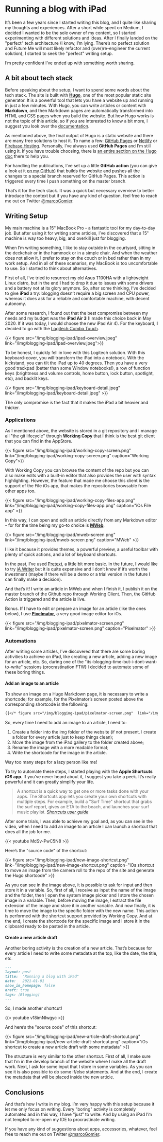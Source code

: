 # Running a blog with iPad


It’s been a few years since I started writing this blog, and I quite like sharing my thoughts and experiences. After a short while spent on Medium, I decided I wanted to be the sole owner of my content, so I started experimenting with different solutions and ideas. After I finally landed on the "perfect" tech architecture (I know, I’m lying. There’s no perfect solution and Future Me will most likely refactor and (over)re-engineer the current solution), I started to seek the "perfect" writing setup. 

I’m pretty confident I’ve ended up with something worth sharing.

## A bit about tech stack

Before speaking about the setup, I want to spend some words about the tech stack. The site is built with [**Hugo**](https://gohugo.io/), one of the most popular static site generator. It is a powerful tool that lets you have a website up and running in just a few minutes. With Hugo, you can write articles or content with **Markdown**, and then Markdown pages are automatically transformed into HTML and CSS pages when you build the website. But how Hugo works is not the topic of this article, so if you are interested to know a bit more, I suggest you look over the [documentation](https://gohugo.io/documentation/).

As mentioned above, the final output of Hugo is a static website and there are many free solutions to host it. To name a few: [GitHub Pages](https://pages.github.com/) or [Netlify](https://www.netlify.com/) or [Firebase Hosting](https://firebase.google.com/docs/hosting). Personally, I’ve always used **GitHub Pages** and I’m still using it. If you have trouble choosing, there is [an entire section on the Hugo doc](https://gohugo.io/hosting-and-deployment/) there to help you.

For handling the publications, I’ve set up a little **GitHub action** (you can give a look at it [on my GitHub](https://github.com/prof18/marcogomiero.com/blob/master/.github/workflows/gh-pages.yml)) that builds the website and pushes all the changes to a special branch reserved for GitHub Pages. This action is triggered every time I push something on the master branch. 

That’s it for the tech stack. It was a quick but necessary overview to better introduce the context but if you have any kind of question, feel free to reach me out on Twitter [@marcoGomier](https://twitter.com/marcoGomier).

## Writing Setup

My main machine is a 15" MacBook Pro - a fantastic tool for my day-to-day job. But after using it for writing some articles, I’ve discovered that a 15" machine is way too heavy, big, and overkill just for blogging. 

When I’m writing something, I like to stay outside in the courtyard, sitting in the deckchair or in the hammock or in a simple chair. And when the weather does not allow it, I prefer to stay on the couch or in bed rather than in my work setup. And in all of these scenarios, my MacBook is too uncomfortable to use. So I started to think about alternatives. 

First of all, I’ve tried to resurrect my old Asus T100HA with a lightweight Linux distro, but in the end I had to drop it due to issues with some drivers and a battery not at its glory anymore. So, after some thinking, I’ve decided to give **iPad** a try: blogging doesn’t require a big screen and CPU power, whereas it does ask for a reliable and comfortable machine, with decent autonomy. 

After some research, I found out that the best compromise between my needs and my budget was the **iPad Air 3** (I made this choice back in May 2020. If it was today, I would choose the new iPad Air 4). For the keyboard, I decided to go with the [Logitech Combo Touch](https://www.logitech.com/en-us/products/ipad-keyboards/combo-touch.html).

{{< figure src="/img/blogging-ipad/ipad-overview.jpeg" link="/img/blogging-ipad/ipad-overview.jpeg">}}

To be honest, I quickly fell in love with this Logitech solution. With this keyboard-cover, you will transform the iPad into a notebook. With the kickstand, you can tilt the iPad up to 40 degrees. Then you have a very good trackpad (better than some Window notebooks!), a row of function keys (brightness and volume controls, home button, lock button, spotlight, etc), and backlit keys. 

{{< figure src="/img/blogging-ipad/keyboard-detail.jpeg" link="/img/blogging-ipad/keyboard-detail.jpeg" >}}

The only compromise is the fact that it makes the iPad a bit heavier and thicker. 

### Applications

As I mentioned above, the website is stored in a git repository and I manage all "the git lifecycle" through [**Working Copy**](https://apps.apple.com/it/app/working-copy-git-client/id896694807?l=en) that I think is the best git client that you can find in the AppStore. 

{{< figure src="/img/blogging-ipad/working-copy-screen.png"  link="/img/blogging-ipad/working-copy-screen.png" caption="Working Copy">}}

With Working Copy you can browse the content of the repo but you can also make edits with a built-in editor that also provides the user with syntax highlighting. However, the feature that made me choose this client is the support of the File iOs app, that makes the repositories browsable from other apps too.

{{< figure src="/img/blogging-ipad/working-copy-files-app.png"  link="/img/blogging-ipad/working-copy-files-app.png" caption="iOs File app" >}}

In this way, I can open and edit an article directly from any Markdown editor - for for the time being my go-to choice is [**MWeb**](https://apps.apple.com/it/app/mweb-powerful-markdown-app/id1183407767?l=en).

{{< figure src="/img/blogging-ipad/mweb-screen.png" link="/img/blogging-ipad/mweb-screen.png" caption="MWeb" >}}

I like it because it provides themes, a powerful preview, a useful toolbar with plenty of quick actions, and a lot of keyboard shortcuts. 

In the past, I’ve used [Pretext](https://apps.apple.com/it/app/pretext/id1347707000?l=en), a little bit more basic. In the future, I would like to try [iA Writer](https://apps.apple.com/it/app/ia-writer/id775737172?l=en) but it is quite expensive and I don’t know if it’s worth the investment (maybe if there will be a demo or a trial version in the future I can finally make a decision).  

And that’s it! I write an article in MWeb and when I finish it, I publish it on the master branch of the Github repo through Working Client. Then, the GitHub Action is triggered and the article is live.

Bonus. If I have to edit or prepare an image for an article (like the ones below), I use [**Pixelmator**](https://apps.apple.com/it/app/pixelmator/id924695435?l=en), a very good image editor for iOs.  

{{< figure src="/img/blogging-ipad/pixelmator-screen.png"  link="/img/blogging-ipad/pixelmator-screen.png" caption="Pixelmator" >}}

### Automations

After writing some articles, I’ve discovered that there are some boring activities to achieve on iPad, like creating a new article, adding a new image for an article, etc. So, during one of the "its-blogging-time-but-i-dont-want-to-write" sessions (procrastination FTW) I decided to automate some of these boring things. 

#### Add an image to an article

To show an image on a Hugo Markdown page, it is necessary to write a shortcode; for example, for the Pixelmator’s screen posted above the corresponding shortcode is the following:

```markdown
{{</* figure src="/img/blogging-ipad/pixelmator-screen.png"  link="/img/blogging-ipad/pixelmator-screen.png" caption="Pixelmator" */>}}
```

So, every time I need to add an image to an article, I need to:

1. Create a folder into the img folder of the website (if not present. I create a folder for every article just to keep things clean);
2. Move the image from the iPad gallery to the folder created above;
3. Rename the image with a more readable format;
4. Write the shortcode for the image in the article.

Way too many steps for a lazy person like me!

To try to automate these steps, I started playing with the **Apple Shortcuts iOS app**. If you’ve never heard about it, I suggest you take a peek. It’s really powerful and it can greatly simplify your life.

> A shortcut is a quick way to get one or more tasks done with your apps. The Shortcuts app lets you create your own shortcuts with multiple steps. For example, build a "Surf Time" shortcut that grabs the surf report, gives an ETA to the beach, and launches your surf music playlist. *[Shortcuts user guide](https://support.apple.com/guide/shortcuts/welcome/ios)*

After some trials, I was able to achieve my goal and, as you can see in the video, when I need to add an image to an article I can launch a shortcut that does all the job for me.

{{< youtube MdSv-PwC5N8 >}}

Here’s the "source code" of the shortcut:

{{< figure src="/img/blogging-ipad/new-image-shortcut.png"  link="/img/blogging-ipad/new-image-shortcut.png" caption="iOs shortcut to move an image from the camera roll to the repo of the site and generate the Hugo shortcode" >}}

As you can see in the image above, it is possible to ask for input and then store it in a variable. So, first of all, I receive as input the name of the image and the folder, then I open the system image picker and I store the chosen image in a variable. Then, before moving the image, I extract the file extension of the image and store it in another variable. 
And now finally, it is time to move the image to the specific folder with the new name. This action is performed with the shortcut support provided by Working Copy. And at the end, I create the shortcode for the specific image and I store it in the clipboard ready to be pasted in the article.

#### Create a new article draft

Another boring activity is the creation of a new article. That’s because for every article I need to write some metadata at the top, like the date, the title, etc.

```markdown
---
layout: post
title:  "Running a blog with iPad"
date:   2021-01-01
show_in_homepage: false
draft: true
tags: [Blogging]
---
```

So, I made another shortcut!

{{< youtube v18imNIwgyc >}}

And here’s the "source code" of this shortcut:

{{< figure src="/img/blogging-ipad/new-article-draft-shortcut.png"  link="/img/blogging-ipad/new-article-draft-shortcut.png" caption="iOs shortcut to create a new article draft with some metadata" >}}

The structure is very similar to the other shortcut. First of all, I make sure that I’m in the develop branch of the website where I make all the draft work. Next, I ask for some input that I store in some variables. As you can see it is also possible to do some if/else statements. 
And at the end, I create the metadata that will be placed inside the new article. 

## Conclusions

And that’s how I write in my blog. I’m very happy with this setup because it let me only focus on writing. Every "boring" activity is completely automated and in this way, I have "just" to write. And by using an iPad I’m not tempted to re-open my IDE to procrastinate writing.

If you have any kind of suggestions about apps, accessories, whatever, feel free to reach me out on Twitter [@marcoGomier](https://twitter.com/marcoGomier).
